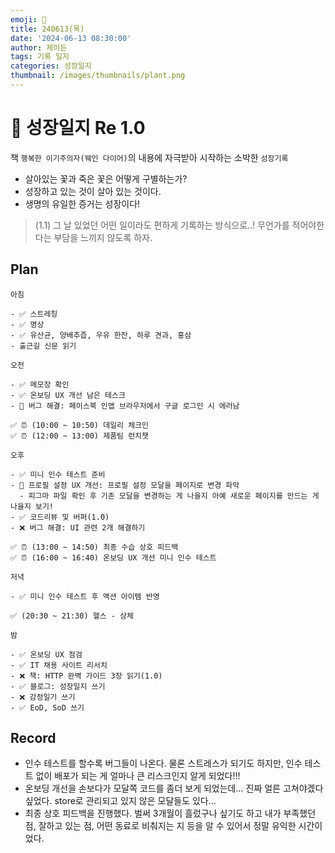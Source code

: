 ```yaml
---
emoji: 🌱
title: 240613(목)
date: '2024-06-13 08:30:00'
author: 제이든
tags: 기록 일지
categories: 성장일지
thumbnail: /images/thumbnails/plant.png
---
```


# 🌱 성장일지 Re 1.0

책 `행복한 이기주의자(웨인 다이어)`의 내용에 자극받아 시작하는 소박한 `성장기록`

- 살아있는 꽃과 죽은 꽃은 어떻게 구별하는가?
- 성장하고 있는 것이 살아 있는 것이다.
- 생명의 유일한 증거는 성장이다!

> (1.1) 그 날 있었던 어떤 일이라도 편하게 기록하는 방식으로..! 무언가를 적어야한다는 부담을 느끼지 않도록 하자.

## Plan

```plaintext
아침

- ✅ 스트레칭
- ✅ 명상
- ✅ 유산균, 양배추즙, 우유 한잔, 하루 견과, 홍삼
- 출근길 신문 읽기

오전

- ✅ 메모장 확인
- ✅ 온보딩 UX 개선 남은 테스크
- 🌱 버그 해결: 페이스북 인앱 브라우저에서 구글 로그인 시 에러남

✅ ⏰ (10:00 ~ 10:50) 데일리 체크인
✅ ⏰ (12:00 ~ 13:00) 제품팀 런치챗

오후

- ✅ 미니 인수 테스트 준비
- 🌱 프로필 설정 UX 개선: 프로필 설정 모달을 페이지로 변경 파악
  - 피그마 파일 확인 후 기존 모달을 변경하는 게 나을지 아예 새로운 페이지를 만드는 게 나을지 보기!
- ✅ 코드리뷰 및 버퍼(1.0)
- ❌ 버그 해결: UI 관련 2개 해결하기

✅ ⏰ (13:00 ~ 14:50) 최종 수습 상호 피드백
✅ ⏰ (16:00 ~ 16:40) 온보딩 UX 개선 미니 인수 테스트

저녁

- ✅ 미니 인수 테스트 후 액션 아이템 반영

✅ (20:30 ~ 21:30) 헬스 - 상체

밤

- ✅ 온보딩 UX 점검
- ✅ IT 채용 사이트 리서치
- ❌ 책: HTTP 완벽 가이드 3장 읽기(1.0)
- ✅ 블로그: 성장일지 쓰기
- ❌ 감정일기 쓰기
- ✅ EoD, SoD 쓰기
```

## Record

- 인수 테스트를 할수록 버그들이 나온다. 물론 스트레스가 되기도 하지만, 인수 테스트 없이 배포가 되는 게 얼마나 큰 리스크인지 알게 되었다!!!
- 온보딩 개선을 손보다가 모달쪽 코드를 좀더 보게 되었는데... 진짜 얼른 고쳐야겠다 싶었다. store로 관리되고 있지 않은 모달들도 있다...
- 최종 상호 피드백을 진행했다. 벌써 3개월이 흘렀구나 싶기도 하고 내가 부족했던 점, 잘하고 있는 점, 어떤 동료로 비춰지는 지 등을 알 수 있어서 정말 유익한 시간이었다.
